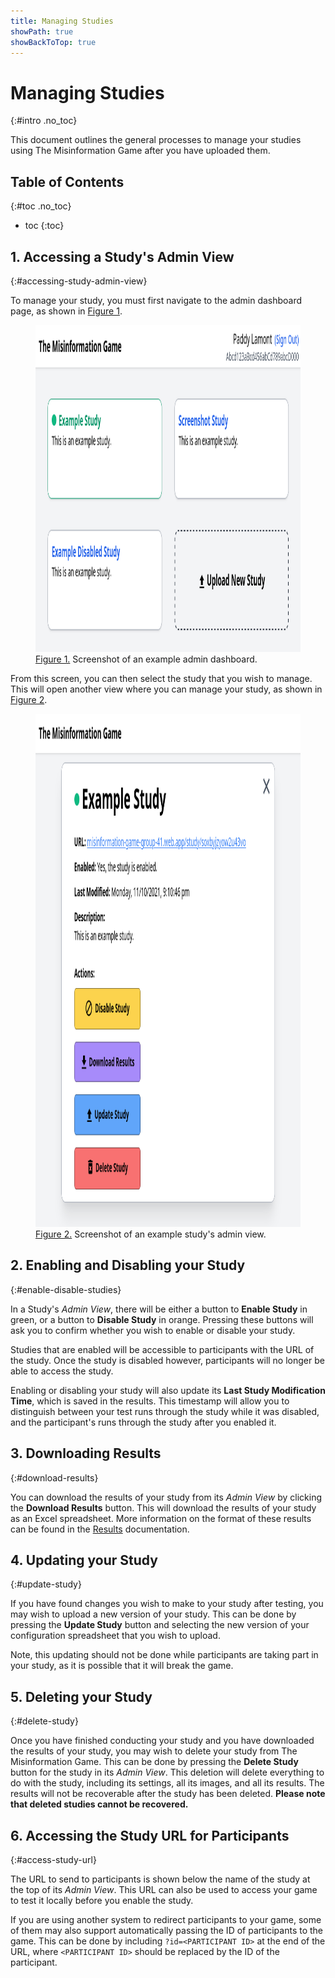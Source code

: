 ```yaml
---
title: Managing Studies
showPath: true
showBackToTop: true
---
```


# Managing Studies
{:#intro .no_toc}

This document outlines the general processes to manage
your studies using The Misinformation Game after you
have uploaded them.



## Table of Contents
{:#toc .no_toc}
* toc
{:toc}



## 1. Accessing a Study's Admin View
{:#accessing-study-admin-view}

To manage your study, you must first navigate to the
admin dashboard page, as shown in [Figure 1](#fig1).

<figure id="fig1">
    <img src="screenshots/example-admin-dashboard-no-border.png" alt="figure 1" height="523" />
    <figcaption>
        <a href="#fig1">Figure 1.</a> Screenshot of an example admin dashboard.
    </figcaption>
</figure>

From this screen, you can then select the study that
you wish to manage. This will open another view where
you can manage your study, as shown in [Figure 2](#fig2).

<figure id="fig2">
    <img src="screenshots/example-admin-study-no-border.png" alt="figure 2" height="821" />
    <figcaption>
        <a href="#fig2">Figure 2.</a> Screenshot of an example study's admin view.
    </figcaption>
</figure>



## 2. Enabling and Disabling your Study
{:#enable-disable-studies}

In a Study's _Admin View_, there will be either
a button to **Enable Study** in green, or a button to
**Disable Study** in orange. Pressing these buttons will ask
you to confirm whether you wish to enable or disable your study.

Studies that are enabled will be accessible to participants
with the URL of the study. Once the study is disabled however,
participants will no longer be able to access the study.

Enabling or disabling your study will also update its **Last
Study Modification Time**, which is saved in the results.
This timestamp will allow you to distinguish between your
test runs through the study while it was disabled, and the
participant's runs through the study after you enabled it.



## 3. Downloading Results
{:#download-results}

You can download the results of your study from its
_Admin View_ by clicking the **Download Results** button.
This will download the results of your study as an Excel
spreadsheet. More information on the format of these results
can be found in the [Results](/Results) documentation.



## 4. Updating your Study
{:#update-study}

If you have found changes you wish to make to your
study after testing, you may
wish to upload a new version of your study. This
can be done by pressing the **Update Study** button
and selecting the new version of your configuration
spreadsheet that you wish to upload.

Note, this updating should not be done while
participants are taking part in your study, as it
is possible that it will break the game.



## 5. Deleting your Study
{:#delete-study}

Once you have finished conducting your study and you
have downloaded the results of your study, you may
wish to delete your study from The Misinformation Game.
This can be done by pressing the **Delete Study** button
for the study in its _Admin View_. This deletion
will delete everything to do with the study, including
its settings, all its images, and all its results. The
results will not be recoverable after the study has been
deleted. 
**Please note that deleted studies cannot be recovered.**



## 6. Accessing the Study URL for Participants
{:#access-study-url}

The URL to send to participants is shown below the name
of the study at the top of its _Admin View_. This
URL can also be used to access your game to test
it locally before you enable the study.

If you are using another system to redirect participants
to your game, some of them may also support automatically
passing the ID of participants to the game. This can be
done by including `?id=<PARTICIPANT ID>` at the end of
the URL, where `<PARTICIPANT ID>` should be replaced by
the ID of the participant.
